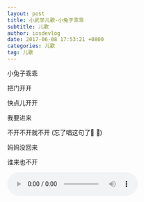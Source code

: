 ```yaml
---
layout: post
title: 小武学儿歌-小兔子乖乖
subtitle: 儿歌
author: iosdevlog
date: 2017-06-08 17:53:21 +0800
categories: 儿歌
tag: 儿歌
---
```


小兔子乖乖

把门开开

快点儿开开

我要进来

不开不开就不开 (忘了唱这句了🤣 )

妈妈没回来

谁来也不开

<audio controls="controls">
  <source src="https://firebasestorage.googleapis.com/v0/b/growth15-a8c59.appspot.com/o/2017%2F06%2F07%2Frabbit.ogg?alt=media&token=ac80f67e-26e2-4d2d-a6e8-b17bb0a25f75" type="audio/ogg">
  <source src="https://firebasestorage.googleapis.com/v0/b/growth15-a8c59.appspot.com/o/2017%2F06%2F07%2Frabbit.mp3?alt=media&token=2cbc35d2-0dc2-4951-b7d7-1e099c73fd38" type="audio/mpeg">
您的浏览器不支持播放
</audio>

